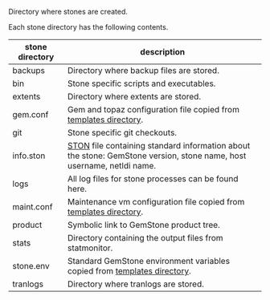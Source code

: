 Directory where stones are created.

Each stone directory has the following contents.

| stone directory | description|
|-----------------|------------|
|backups| Directory where backup files are stored. |
|bin| Stone specific scripts and executables.|
|extents| Directory where extents are stored.|
|gem.conf| Gem and topaz configuration file copied from [templates directory][1].|
|git| Stone specific git checkouts.|
|info.ston| [STON][2] file containing standard information about the stone: GemStone version, stone name, host username, netldi name. |
|logs| All log files for stone processes can be found here. |
|maint.conf|Maintenance vm configuration file copied from [templates directory][1].|
|product| Symbolic link to GemStone product tree.|
|stats| Directory containing the output files from statmonitor.|
|stone.env|Standard GemStone environment variables copied from [templates directory][1].|
|tranlogs| Directory where tranlogs are stored.|

[1]: ../templates
[2]: https://github.com/svenvc/ston/blob/master/ston-paper.md


